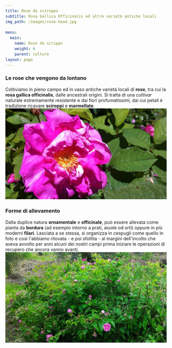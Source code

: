 ```yaml
---
title: Rose da sciroppo
subtitle: Rosa Gallica Officinalis ed altre varietà antiche locali
img_path: /images/rose-head.jpg

menu:
  main:
    name: Rose da scrippo
    weight: 6
    parent: colture
layout: page
---
```


### Le rose che vengono da lontano

Coltiviamo in pieno campo ed in vaso antiche varietà locali di **rose**, tra cui la __rosa gallica officinalis__, dalle ancestrali origini. Si tratta di una _cultivar_ naturale estremamente resistente e dai fiori profumatissimi, dai cui petali è tradizione ricavare **sciroppi** e **marmellate**.<br />
![Rosa Gallica Officinalis](rosaGallica.jpg#sh#xff "Rosa Gallica")

### Forme di allevamento
Dalla duplice natura **ornamentale** e **officinale**, può essere allevata come pianta da **bordura** (ad esempio intorno a prati, aiuole od orti) oppure in più moderni **filari**. 
Lasciata a se stessa, si organizza in cespugli come quello in foto e così l'abbiamo ritovata - e poi sfoltita - al margini dell'incolto che aveva avvolto per anni alcuni dei nostri campi prima iniziare le operazioni di recupero che ancora vanno avanti. 
![Rose cresciute in cespuglio](cespuglioRose.jpg#sh#xff)
